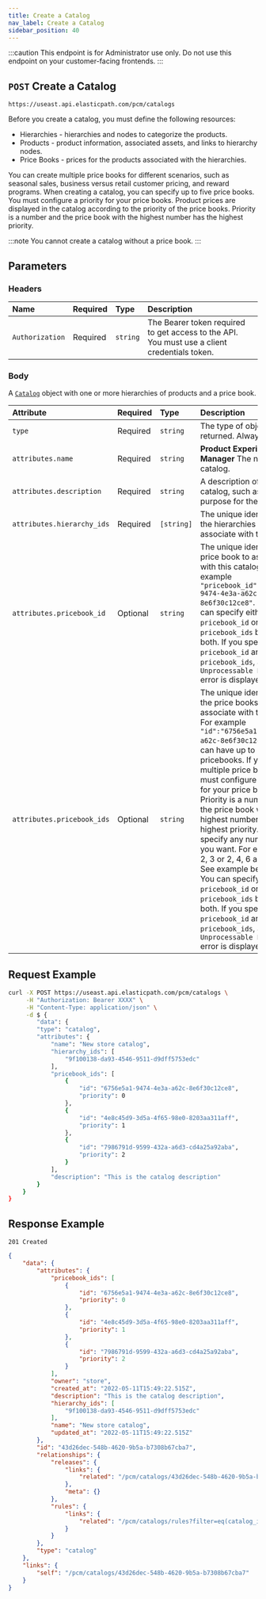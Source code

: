 ```yaml
---
title: Create a Catalog
nav_label: Create a Catalog
sidebar_position: 40
---
```


:::caution
This endpoint is for Administrator use only. Do not use this endpoint on your customer-facing frontends.
:::

## `POST` Create a Catalog

```http
https://useast.api.elasticpath.com/pcm/catalogs
```

Before you create a catalog, you must define the following resources:

- Hierarchies - hierarchies and nodes to categorize the products.
- Products - product information, associated assets, and links to hierarchy nodes.
- Price Books - prices for the products associated with the hierarchies.

You can create multiple price books for different scenarios, such as seasonal sales, business versus retail customer pricing, and reward programs. When creating a catalog, you can specify up to five price books. You must configure a priority for your price books. Product prices are displayed in the catalog according to the priority of the price books. Priority is a number and the price book with the highest number has the highest priority. 

:::note
You cannot create a catalog without a price book.
:::

## Parameters

### Headers

| Name | Required | Type | Description |
| :--- | :--- | :--- | :--- |
| `Authorization` | Required | `string` | The Bearer token required to get access to the API. You must use a client credentials token. |

### Body

A [`Catalog`](/docs/pxm/catalogs/catalogs) object with one or more hierarchies of products and a price book.

| Attribute | Required | Type | Description |
| :--- | :--- | :--- | :--- |
| `type` | Required | `string` | The type of object being returned. Always: `catalog` |
| `attributes.name` | Required | `string` | **Product Experience Manager** The name of the catalog. |
| `attributes.description` | Required | `string` | A description of the catalog, such as the purpose for the catalog. |
| `attributes.hierarchy_ids` | Required | `[string]` | The unique identifiers of the hierarchies to associate with this catalog. |
| `attributes.pricebook_id` | Optional | `string` | The unique identifier of the price book to associate with this catalog. For example `"pricebook_id":"6756e5a1-9474-4e3a-a62c-8e6f30c12ce8"`.  **Note**: You can specify either a `pricebook_id` or `pricebook_ids` but not both. If you specify both a `pricebook_id` and `pricebook_ids`, a `422 Unprocessable Entity` error is displayed. |
| `attributes.pricebook_ids` | Optional | `string` | The unique identifiers of the price books to associate with this catalog. For example `"id":"6756e5a1-9474-4e3a-a62c-8e6f30c12ce8"`. You can have up to 5 pricebooks. If you have multiple price books, you must configure a priority for your price books. Priority is a number and the price book with the highest number has the highest priority. You can specify any numbers that you want. For example, 1, 2, 3 or 2, 4, 6 and so on. See example below. **Note**: You can specify either a `pricebook_id` or `pricebook_ids` but not both. If you specify both a `pricebook_id` and `pricebook_ids`, a `422 Unprocessable Entity` error is displayed. |

## Request Example

```bash
curl -X POST https://useast.api.elasticpath.com/pcm/catalogs \
     -H "Authorization: Bearer XXXX" \
     -H "Content-Type: application/json" \
     -d $ {
        "data": {
        "type": "catalog",
        "attributes": {
            "name": "New store catalog",
            "hierarchy_ids": [
                "9f100138-da93-4546-9511-d9dff5753edc"
            ],
            "pricebook_ids": [
                {
                    "id": "6756e5a1-9474-4e3a-a62c-8e6f30c12ce8",
                    "priority": 0
                },
                {
                    "id": "4e8c45d9-3d5a-4f65-98e0-8203aa311aff",
                    "priority": 1
                },
                {
                    "id": "7986791d-9599-432a-a6d3-cd4a25a92aba",
                    "priority": 2
                }
            ],
            "description": "This is the catalog description"
        }
    }
}
```

## Response Example

`201 Created`

```json
{
    "data": {
        "attributes": {
            "pricebook_ids": [
                {
                    "id": "6756e5a1-9474-4e3a-a62c-8e6f30c12ce8",
                    "priority": 0
                },
                {
                    "id": "4e8c45d9-3d5a-4f65-98e0-8203aa311aff",
                    "priority": 1
                },
                {
                    "id": "7986791d-9599-432a-a6d3-cd4a25a92aba",
                    "priority": 2
                }
            ],
            "owner": "store",
            "created_at": "2022-05-11T15:49:22.515Z",
            "description": "This is the catalog description",
            "hierarchy_ids": [
                "9f100138-da93-4546-9511-d9dff5753edc"
            ],
            "name": "New store catalog",
            "updated_at": "2022-05-11T15:49:22.515Z"
        },
        "id": "43d26dec-548b-4620-9b5a-b7308b67cba7",
        "relationships": {
            "releases": {
                "links": {
                    "related": "/pcm/catalogs/43d26dec-548b-4620-9b5a-b7308b67cba7/releases"
                },
                "meta": {}
            },
            "rules": {
                "links": {
                    "related": "/pcm/catalogs/rules?filter=eq(catalog_id,43d26dec-548b-4620-9b5a-b7308b67cba7)"
                }
            }
        },
        "type": "catalog"
    },
    "links": {
        "self": "/pcm/catalogs/43d26dec-548b-4620-9b5a-b7308b67cba7"
    }
}
```
